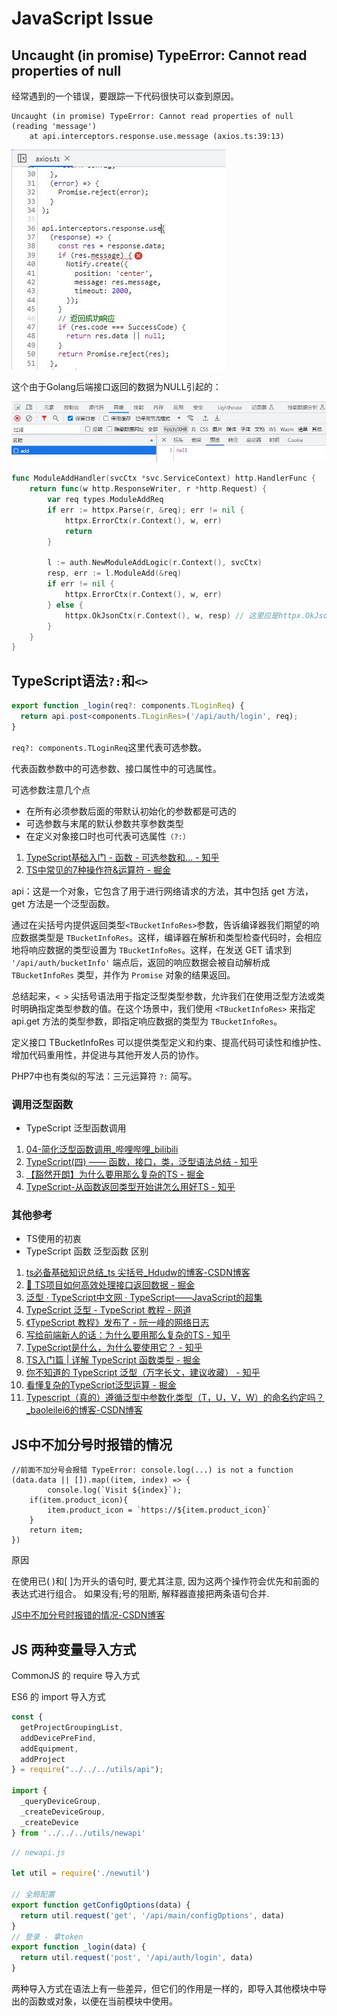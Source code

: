 # JavaScript Issue

## Uncaught (in promise) TypeError: Cannot read properties of null

经常遇到的一个错误，要跟踪一下代码很快可以查到原因。

```
Uncaught (in promise) TypeError: Cannot read properties of null (reading 'message')
    at api.interceptors.response.use.message (axios.ts:39:13)
```

![error-TypeError-cannot-read-properties-of-null-1.jpg](./img/error-TypeError-cannot-read-properties-of-null-1.jpg)

这个由于Golang后端接口返回的数据为NULL引起的：

![error-TypeError-cannot-read-properties-of-null-2.jpg](./img/error-TypeError-cannot-read-properties-of-null-2.jpg)

```go title="app/system/internal/handler/auth/moduleaddhandler.go"
func ModuleAddHandler(svcCtx *svc.ServiceContext) http.HandlerFunc {
	return func(w http.ResponseWriter, r *http.Request) {
		var req types.ModuleAddReq
		if err := httpx.Parse(r, &req); err != nil {
			httpx.ErrorCtx(r.Context(), w, err)
			return
		}

		l := auth.NewModuleAddLogic(r.Context(), svcCtx)
		resp, err := l.ModuleAdd(&req)
		if err != nil {
			httpx.ErrorCtx(r.Context(), w, err)
		} else {
			httpx.OkJsonCtx(r.Context(), w, resp) // 这里应是httpx.OkJsonCtx(r.Context(), w, bizresponse.Response(resp, err))
		}
	}
}
```

## TypeScript语法`?:`和`<>`

```ts
export function _login(req?: components.TLoginReq) {
  return api.post<components.TLoginRes>('/api/auth/login', req);
}
```

`req?: components.TLoginReq`这里代表可选参数。

代表函数参数中的可选参数、接口属性中的可选属性。

可选参数注意几个点

- 在所有必须参数后面的带默认初始化的参数都是可选的
- 可选参数与末尾的默认参数共享参数类型
- 在定义对象接口时也可代表可选属性`（?:）`

1. [TypeScript基础入门 - 函数 - 可选参数和... - 知乎](https://zhuanlan.zhihu.com/p/42239974)
2. [TS中常见的7种操作符&运算符 - 掘金](https://juejin.cn/post/7019914200273125407)

api：这是一个对象，它包含了用于进行网络请求的方法，其中包括 get 方法，get 方法是一个泛型函数。

通过在尖括号内提供返回类型`<TBucketInfoRes>`参数，告诉编译器我们期望的响应数据类型是 `TBucketInfoRes`。这样，编译器在解析和类型检查代码时，会相应地将响应数据的类型设置为 `TBucketInfoRes`。这样，在发送 GET 请求到 `'/api/auth/bucketInfo'` 端点后，返回的响应数据会被自动解析成 `TBucketInfoRes` 类型，并作为 `Promise` 对象的结果返回。

总结起来，`< >` 尖括号语法用于指定泛型类型参数，允许我们在使用泛型方法或类时明确指定类型参数的值。在这个场景中，我们使用 `<TBucketInfoRes>` 来指定 api.get 方法的类型参数，即指定响应数据的类型为 `TBucketInfoRes`。

定义接口 TBucketInfoRes 可以提供类型定义和约束、提高代码可读性和维护性、增加代码重用性，并促进与其他开发人员的协作。

PHP7中也有类似的写法：三元运算符 `?:` 简写。

### 调用泛型函数

- TypeScript  泛型函数调用

1. [04-简化泛型函数调用_哔哩哔哩_bilibili](https://www.bilibili.com/video/BV14Z4y1u7pi/?p=52&vd_source=37e495a67612a8945d66bb3c4d4be50c)
2. [TypeScript(四) —— 函数，接口，类，泛型语法总结 - 知乎](https://zhuanlan.zhihu.com/p/339737393)
3. [【豁然开朗】为什么要用那么复杂的TS - 掘金](https://juejin.cn/post/6953500339425247246)
4. [TypeScript-从函数返回类型开始讲怎么用好TS - 知乎](https://zhuanlan.zhihu.com/p/366957318)

### 其他参考

- TS使用的初衷
- TypeScript 函数 泛型函数  区别

1. [ts必备基础知识总结_ts 尖括号_Hdudw的博客-CSDN博客](https://blog.csdn.net/Howhanh/article/details/121886520)
2. [🚀 TS项目如何高效处理接口返回数据 - 掘金](https://juejin.cn/post/7184711253867102264)
3. [泛型 · TypeScript中文网 · TypeScript——JavaScript的超集](https://www.tslang.cn/docs/handbook/generics.html)
4. [TypeScript 泛型 - TypeScript 教程 - 网道](https://wangdoc.com/typescript/generics)
5. [《TypeScript 教程》发布了 - 阮一峰的网络日志](https://www.ruanyifeng.com/blog/2023/08/typescript-tutorial.html)
6. [写给前端新人的话：为什么要用那么复杂的TS - 知乎](https://zhuanlan.zhihu.com/p/389592607)
7. [TypeScript是什么，为什么要使用它？ - 知乎](https://zhuanlan.zhihu.com/p/267778856)
8. [TS入门篇 | 详解 TypeScript 函数类型 - 掘金](https://juejin.cn/post/6998690233067765796)
9. [你不知道的 TypeScript 泛型（万字长文，建议收藏） - 知乎](https://zhuanlan.zhihu.com/p/149965449)
10. [看懂复杂的TypeScript泛型运算 - 掘金](https://juejin.cn/post/6881978855096057863)
11. [Typescript（真的）遵循泛型中参数化类型（T，U，V，W）的命名约定吗？_baoleilei6的博客-CSDN博客](https://blog.csdn.net/qq_34629352/article/details/119100075)

## JS中不加分号时报错的情况

```
//前面不加分号会报错 TypeError: console.log(...) is not a function
(data.data || []).map((item, index) => {
		console.log(`Visit ${index}`);
	if(item.product_icon){
		item.product_icon = `https://${item.product_icon}`
	}
	return item;
})
```

原因

在使用已( )和[ ]为开头的语句时, 要尤其注意, 因为这两个操作符会优先和前面的表达式进行组合。
如果没有;号的阻断, 解释器直接把两条语句合并.

[JS中不加分号时报错的情况-CSDN博客](https://blog.csdn.net/qq_42527726/article/details/102666762)

## JS 两种变量导入方式

CommonJS 的 require 导入方式

ES6 的 import 导入方式

```js
const {
  getProjectGroupingList,
  addDevicePreFind,
  addEquipment,
  addProject
} = require("../../../utils/api");

import {
  _queryDeviceGroup,
  _createDeviceGroup,
  _createDevice
} from '../../../utils/newapi'
```

```js
// newapi.js

let util = require('./newutil')

// 全局配置
export function getConfigOptions(data) {
  return util.request('get', '/api/main/configOptions', data)
}
// 登录 - 拿token
export function _login(data) {
  return util.request('post', '/api/auth/login', data)
}

```

两种导入方式在语法上有一些差异，但它们的作用是一样的，即导入其他模块中导出的函数或对象，以便在当前模块中使用。

